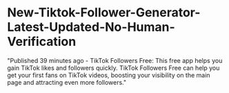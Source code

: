 # New-Tiktok-Follower-Generator-Latest-Updated-No-Human-Verification
"Published 39 minutes ago - TikTok Followers Free: This free app helps you gain TikTok likes and followers quickly. TikTok Followers Free can help you get your first fans on TikTok videos, boosting your visibility on the main page and attracting even more followers."
